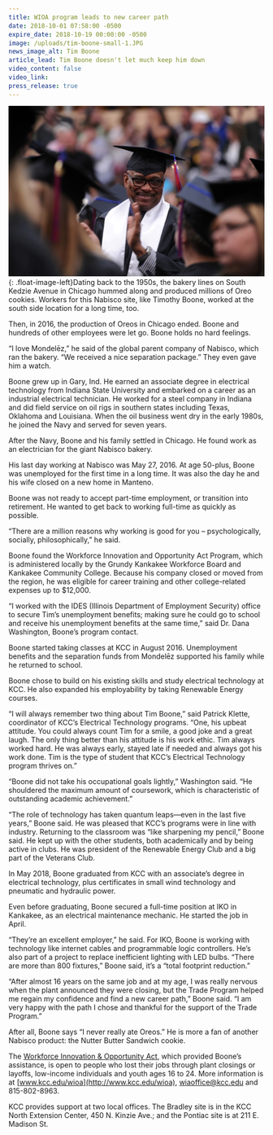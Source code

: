 ```yaml
---
title: WIOA program leads to new career path
date: 2018-10-01 07:58:00 -0500
expire_date: 2018-10-19 00:00:00 -0500
image: /uploads/tim-boone-small-1.JPG
news_image_alt: Tim Boone
article_lead: Tim Boone doesn't let much keep him down
video_content: false
video_link:
press_release: true
---
```


![](/uploads/tim--boone-at-kcc-graduation-may-2018---copy.jpg){: .float-image-left}Dating back to the 1950s, the bakery lines on South Kedzie Avenue in Chicago hummed along and produced millions of Oreo cookies. Workers for this Nabisco site, like Timothy Boone, worked at the south side location for a long time, too.

Then, in 2016, the production of Oreos in Chicago ended. Boone and hundreds of other employees were let go. Boone holds no hard feelings.

“I love Mondelēz,” he said of the global parent company of Nabisco, which ran the bakery. “We received a nice separation package.” They even gave him a watch.

Boone grew up in Gary, Ind. He earned an associate degree in electrical technology from Indiana State University and embarked on a career as an industrial electrical technician. He worked for a steel company in Indiana and did field service on oil rigs in southern states including Texas, Oklahoma and Louisiana. When the oil business went dry in the early 1980s, he joined the Navy and served for seven years.

After the Navy, Boone and his family settled in Chicago. He found work as an electrician for the giant Nabisco bakery.

His last day working at Nabisco was May 27, 2016. At age 50-plus, Boone was unemployed for the first time in a long time. It was also the day he and his wife closed on a new home in Manteno.

Boone was not ready to accept part-time employment, or transition into retirement. He wanted to get back to working full-time as quickly as possible.

“There are a million reasons why working is good for you – psychologically, socially, philosophically,” he said.

Boone found the Workforce Innovation and Opportunity Act Program, which is administered locally by the Grundy Kankakee Workforce Board and Kankakee Community College. Because his company closed or moved from the region, he was eligible for career training and other college-related expenses up to $12,000.

“I worked with the IDES (Illinois Department of Employment Security) office to secure Tim’s unemployment benefits; making sure he could go to school and receive his unemployment benefits at the same time,” said Dr. Dana Washington, Boone’s program contact.

Boone started taking classes at KCC in August 2016. Unemployment benefits and the separation funds from Mondelēz supported his family while he returned to school.

Boone chose to build on his existing skills and study electrical technology at KCC. He also expanded his employability by taking Renewable Energy courses.

“I will always remember two thing about Tim Boone,” said Patrick Klette, coordinator of KCC’s Electrical Technology programs. “One, his upbeat attitude. You could always count Tim for a smile, a good joke and a great laugh. The only thing better than his attitude is his work ethic. Tim always worked hard. He was always early, stayed late if needed and always got his work done. Tim is the type of student that KCC’s Electrical Technology program thrives on.”

“Boone did not take his occupational goals lightly,” Washington said. “He shouldered the maximum amount of coursework, which is characteristic of outstanding academic achievement.”

“The role of technology has taken quantum leaps—even in the last five years,” Boone said. He was pleased that KCC’s programs were in line with industry. Returning to the classroom was “like sharpening my pencil,” Boone said. He kept up with the other students, both academically and by being active in clubs. He was president of the Renewable Energy Club and a big part of the Veterans Club.

In May 2018, Boone graduated from KCC with an associate’s degree in electrical technology, plus certificates in small wind technology and pneumatic and hydraulic power.

Even before graduating, Boone secured a full-time position at IKO in Kankakee, as an electrical maintenance mechanic. He started the job in April.

“They’re an excellent employer,” he said. For IKO, Boone is working with technology like internet cables and programmable logic controllers. He’s also part of a project to replace inefficient lighting with LED bulbs. “There are more than 800 fixtures,” Boone said, it’s a “total footprint reduction.”

“After almost 16 years on the same job and at my age, I was really nervous when the plant announced they were closing, but the Trade Program helped me regain my confidence and find a new career path,” Boone said. “I am very happy with the path I chose and thankful for the support of the Trade Program.”

After all, Boone says “I never really ate Oreos.” He is more a fan of another Nabisco product: the Nutter Butter Sandwich cookie.

The [Workforce Innovation & Opportunity Act](http://www.kcc.edu/wioa), which provided Boone’s assistance, is open to people who lost their jobs through plant closings or layoffs, low-income individuals and youth ages 16 to 24. More information is at [www.kcc.edu/wioa](http://www.kcc.edu/wioa), wiaoffice@kcc.edu and 815-802-8963.

KCC provides support at two local offices. The Bradley site is in the KCC North Extension Center, 450 N. Kinzie Ave.; and the Pontiac site is at 211 E. Madison St.